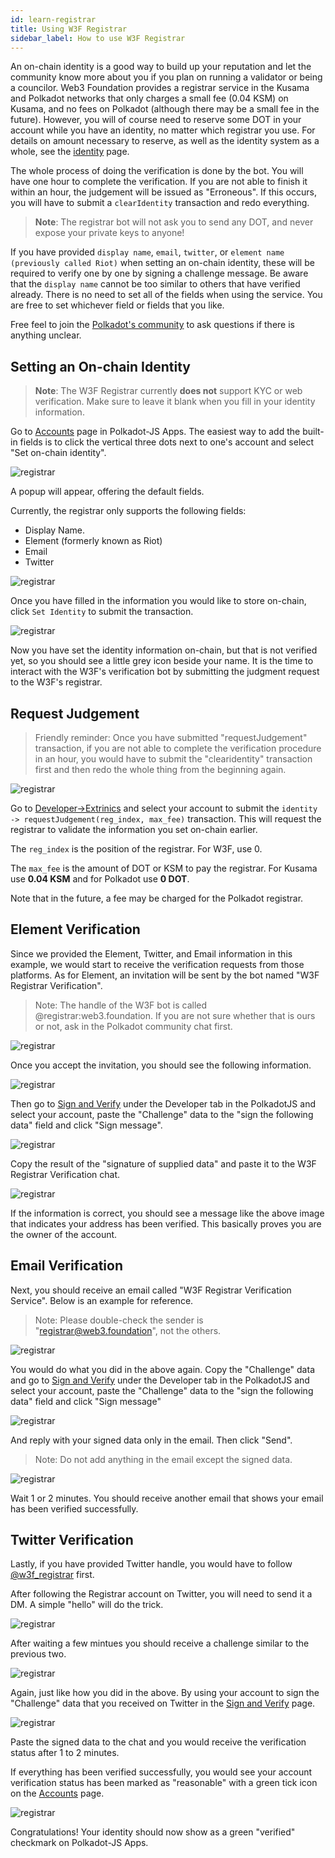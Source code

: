 ```yaml
---
id: learn-registrar
title: Using W3F Registrar
sidebar_label: How to use W3F Registrar
---
```


An on-chain identity is a good way to build up your reputation and let the community know more about you if you plan on running a validator or being a councilor. Web3 Foundation provides a registrar service in the Kusama and Polkadot networks that only charges a small fee (0.04 KSM) on Kusama, and no fees on Polkadot (although there may be a small fee in the future). However, you will of course need to reserve some DOT in your account while you have an identity, no matter which registrar you use. For details on amount necessary to reserve, as well as the identity system as a whole, see the [identity](learn-identity) page.

The whole process of doing the verification is done by the bot. You will have one hour to complete the verification. If you are not able to finish it within an hour, the judgement will be issued as "Erroneous". If this occurs, you will have to submit a `clearIdentity` transaction and redo everything.

> **Note**: The registrar bot will not ask you to send any DOT, and never expose your private keys to anyone!

If you have provided `display name`, `email`, `twitter`, or `element name (previously called Riot)` when setting an on-chain identity, these will be required to verify one by one by signing a challenge message. Be aware that the `display name` cannot be too similar to others that have verified already. There is no need to set all of the fields when using the service. You are free to set whichever field or fields that you like.

Free feel to join the [Polkadot's community](community#polkadot) to ask questions if there is anything unclear.

## Setting an On-chain Identity

> **Note**: The W3F Registrar currently **does not** support KYC or web verification. Make sure to leave it blank when you fill in your identity information.

Go to [Accounts]((https://polkadot.js.org/apps/#/accounts)) page in Polkadot-JS Apps. The easiest way to add the built-in fields is to click the vertical three dots next to one's account and select "Set on-chain identity".

![registrar](assets/registrar/1.jpg)

A popup will appear, offering the default fields.

Currently, the registrar only supports the following fields:

- Display Name.
- Element (formerly known as Riot)
- Email
- Twitter

![registrar](assets/registrar/2.jpg)

Once you have filled in the information you would like to store on-chain, click `Set Identity` to submit the transaction.

![registrar](assets/registrar/3.jpg)

Now you have set the identity information on-chain, but that is not verified yet, so you should see a little grey icon beside your name. It is the time to interact with the W3F's verification bot by submitting the judgment request to the W3F's registrar.

## Request Judgement

> Friendly reminder: Once you have submitted "requestJudgement" transaction, if you are not able to complete the verification procedure in an hour, you would have to submit the "clearidentity" transaction first and then redo the whole thing from the beginning again.

![registrar](assets/registrar/4.jpg)

Go to [Developer->Extrinics](https://polkadot.js.org/apps/?rpc=wss%3A%2F%2Frpc.polkadot.io#/extrinsics) and select your account to submit the `identity -> requestJudgement(reg_index, max_fee)` transaction. This will request the registrar to validate the information you set on-chain earlier.

The `reg_index` is the position of the registrar. For W3F, use 0.

The `max_fee` is the amount of DOT or KSM to pay the registrar. For Kusama use **0.04 KSM** and for Polkadot use **0 DOT**.

Note that in the future, a fee may be charged for the Polkadot registrar.

## Element Verification

Since we provided the Element, Twitter, and Email information in this example, we would start to receive the verification requests from those platforms. As for Element, an invitation will be sent by the bot named "W3F Registrar Verification".

> Note: The handle of the W3F bot is called @registrar:web3.foundation. If you are not sure whether that is ours or not, ask in the Polkadot community chat first.

![registrar](assets/registrar/5.jpg)

Once you accept the invitation, you should see the following information.

![registrar](assets/registrar/6.jpg)

Then go to [Sign and Verify](https://polkadot.js.org/apps/#/signing) under the Developer tab in the PolkadotJS and select your account, paste the "Challenge" data to the "sign the following data" field and click "Sign message".

![registrar](assets/registrar/7.jpg)

Copy the result of the "signature of supplied data" and paste it to the W3F Registrar Verification chat.

![registrar](assets/registrar/8.jpg)

If the information is correct, you should see a message like the above image that indicates your address has been verified. This basically proves you are the owner of the account.

## Email Verification

Next, you should receive an email called "W3F Registrar Verification Service". Below is an example for reference.

> Note: Please double-check the sender is "registrar@web3.foundation", not the others.

![registrar](assets/registrar/9.jpg)

You would do what you did in the above again. Copy the "Challenge" data and go to [Sign and Verify](https://polkadot.js.org/apps/#/signing) under the Developer tab in the PolkadotJS and select your account, paste the "Challenge" data to the "sign the following data" field and click "Sign message"

![registrar](assets/registrar/10.jpg)

And reply with your signed data only in the email. Then click "Send".

> Note: Do not add anything in the email except the signed data.

![registrar](assets/registrar/11.jpg)

Wait 1 or 2 minutes. You should receive another email that shows your email has been verified successfully.

## Twitter Verification

Lastly, if you have provided Twitter handle, you would have to follow [@w3f_registrar](https://twitter.com/w3f_registrar) first.

After following the Registrar account on Twitter, you will need to send it a DM. A simple "hello" will do the trick.

![registrar](assets/registrar/12.jpg)

After waiting a few mintues you should receive a challenge similar to the previous two.

![registrar](assets/registrar/13.jpg)

Again, just like how you did in the above. By using your account to sign the "Challenge" data that you received on Twitter in the [Sign and Verify](https://polkadot.js.org/apps/#/signing) page.

![registrar](assets/registrar/14.jpg)

Paste the signed data to the chat and you would receive the verification status after 1 to 2 minutes.

If everything has been verified successfully, you would see your account verification status has been marked as "reasonable" with a green tick icon on the [Accounts](https://polkadot.js.org/apps/#/accounts) page.

![registrar](assets/registrar/15.jpg)

Congratulations! Your identity should now show as a green "verified" checkmark on Polkadot-JS Apps.
